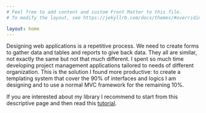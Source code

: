 ```yaml
---
# Feel free to add content and custom Front Matter to this file.
# To modify the layout, see https://jekyllrb.com/docs/themes/#overriding-theme-defaults

layout: home
---
```


Designing web applications is a repetitive process. We need to create forms to gather data and tables and reports to give back data. They all are similar, not exactly the same but not that much different. I spent so much time developing project management applications tailored to needs of different organization. This is the solution I found more productive: to create a templating system that cover the 90% of interfaces and logics I am designing and to use a normal MVC framework for the remaining 10%.

If you are interested about my library I recommend to start from this descriptive page and then read this <a href="{{site.baseurl}}/tutorials/crud">tutorial</a>.
